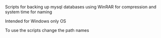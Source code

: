 Scripts for backing up mysql databases using WinRAR for compression and system time for naming

Intended for Windows only OS

To use the scripts change the path names
